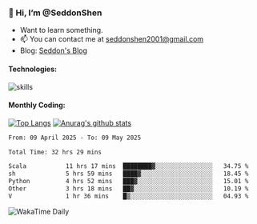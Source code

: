 ### 👋 Hi, I’m @SeddonShen
- Want to learn something.
- 📫 You can contact me at seddonshen2001@gmail.com
- Blog: [Seddon's Blog](https://seddonshen.github.io/)
#### Technologies:

![skills](https://skillicons.dev/icons?i=scala,js,html,css,bootstrap,jquery,c,cpp,cloudflare,django,docker,flask,git,github,githubactions,linux,latex,mysql,nodejs,ps,php,pr,py,raspberrypi,redis,unreal,v,vscode,vue,bash)

#### Monthly Coding:
[![Top Langs](https://github-readme-stats.vercel.app/api/top-langs?username=seddonshen&show_icons=true&locale=en&layout=compact&hide=html&langs_count=8)](https://github.com/SeddonShen/)
[![Anurag's github stats](https://github-readme-stats.vercel.app/api?username=SeddonShen&count_private=true&show_icons=true)](https://github.com/anuraghazra/github-readme-stats)
<!--START_SECTION:waka-->

```txt
From: 09 April 2025 - To: 09 May 2025

Total Time: 32 hrs 29 mins

Scala           11 hrs 17 mins  ████████▓░░░░░░░░░░░░░░░░   34.75 %
sh              5 hrs 59 mins   ████▓░░░░░░░░░░░░░░░░░░░░   18.45 %
Python          4 hrs 52 mins   ███▓░░░░░░░░░░░░░░░░░░░░░   15.01 %
Other           3 hrs 18 mins   ██▓░░░░░░░░░░░░░░░░░░░░░░   10.19 %
V               1 hr 36 mins    █▒░░░░░░░░░░░░░░░░░░░░░░░   04.93 %
```

<!--END_SECTION:waka-->

![WakaTime Daily](https://wakatime.com/share/@seddon2001/61a7e342-5f12-4fea-bf92-1fac161e97d6.svg)
<!---
SeddonShen/SeddonShen is a ✨ special ✨ repository because its `README.md` (this file) appears on your GitHub profile.
You can click the Preview link to take a look at your changes.
--->
